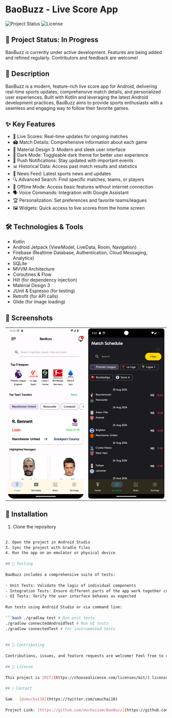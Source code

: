# BaoBuzz - Live Score App

![Project Status](https://img.shields.io/badge/status-in%20progress-yellow)
![License](https://img.shields.io/badge/license-MIT-blue)

## 🚧 Project Status: In Progress

BaoBuzz is currently under active development. Features are being added and refined regularly. Contributors and feedback are welcome!

## 📱 Description

BaoBuzz is a modern, feature-rich live score app for Android, delivering real-time sports updates, comprehensive match details, and personalized user experiences. Built with Kotlin and leveraging the latest Android development practices, BaoBuzz aims to provide sports enthusiasts with a seamless and engaging way to follow their favorite games.

## ✨ Key Features

- 🔴 Live Scores: Real-time updates for ongoing matches
- 🏟️ Match Details: Comprehensive information about each game
- 🎨 Material Design 3: Modern and sleek user interface
- 🌙 Dark Mode: Toggleable dark theme for better user experience
- 🔔 Push Notifications: Stay updated with important events
- 📊 Historical Data: Access past match results and statistics
- 📰 News Feed: Latest sports news and updates
- 🔍 Advanced Search: Find specific matches, teams, or players
- 📵 Offline Mode: Access basic features without internet connection
- 🗣️ Voice Commands: Integration with Google Assistant
- 🏆 Personalization: Set preferences and favorite teams/leagues
- 🖼️ Widgets: Quick access to live scores from the home screen

## 🛠️ Technologies & Tools

- Kotlin
- Android Jetpack (ViewModel, LiveData, Room, Navigation)
- Firebase (Realtime Database, Authentication, Cloud Messaging, Analytics)
- SQLite
- MVVM Architecture
- Coroutines & Flow
- Hilt (for dependency injection)
- Material Design 3
- JUnit & Espresso (for testing)
- Retrofit (for API calls)
- Glide (for image loading)

## 📸 Screenshots

<table>
  <tr>
    <td><img src="https://github.com/muchaisam/BaoBuzz/blob/main/screenshots/home.png" alt="App Homepage screenshot" width="300"/></td>
    <td><img src="https://github.com/muchaisam/BaoBuzz/blob/main/screenshots/schedule.png" alt="Schedule Screenshot" width="300"/></td>
  </tr>
</table>


## 🚀 Installation

1. Clone the repository

```bash git clone https://github.com/muchaisam/BaoBuzz.git

2. Open the project in Android Studio
3. Sync the project with Gradle files
4. Run the app on an emulator or physical device

## 🧪 Testing

BaoBuzz includes a comprehensive suite of tests:

- Unit Tests: Validate the logic of individual components
- Integration Tests: Ensure different parts of the app work together correctly
- UI Tests: Verify the user interface behaves as expected

Run tests using Android Studio or via command line:

```bash ./gradlew test # Run unit tests
./gradlew connectedAndroidTest # Run UI tests
./gradlew connectedTest # For instrumented tests


## 🤝 Contributing

Contributions, issues, and feature requests are welcome! Feel free to check the [issues page](https://github.com/muchaisam/BaoBuzz/issues).

## 📄 License

This project is [MIT](https://choosealicense.com/licenses/mit/) licensed.

## 📞 Contact

Sam - [@smuchai10](https://twitter.com/smuchai10)

Project Link: [https://github.com/muchaisam/BaoBuzz](https://github.com/muchaisam/BaoBuzz)